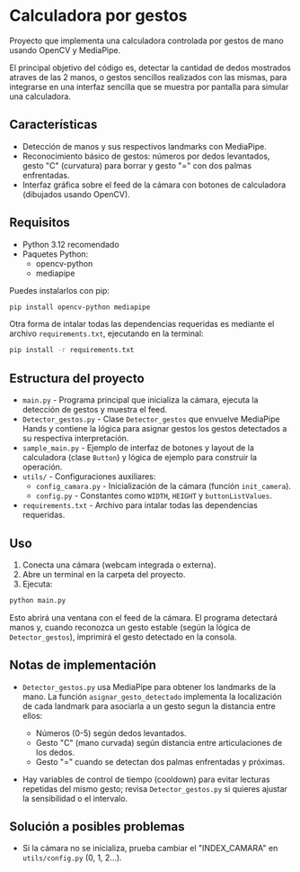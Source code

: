 # Calculadora por gestos

Proyecto que implementa una calculadora controlada por gestos de mano usando OpenCV y MediaPipe.

El principal objetivo del código es, detectar la cantidad de dedos mostrados atraves de las 2 manos, o gestos sencillos realizados con las mismas, para integrarse en una interfaz sencilla que se muestra por pantalla para simular una calculadora.


## Características

- Detección de manos y sus respectivos landmarks con MediaPipe.
- Reconocimiento básico de gestos: números por dedos levantados, gesto "C" (curvatura) para borrar y gesto "=" con dos palmas enfrentadas.
- Interfaz gráfica sobre el feed de la cámara con botones de calculadora (dibujados usando OpenCV).

## Requisitos

- Python 3.12 recomendado
- Paquetes Python:
	- opencv-python
	- mediapipe


Puedes instalarlos con pip:

```bash
pip install opencv-python mediapipe 
```

Otra forma de intalar todas las dependencias requeridas es mediante el archivo `requirements.txt`, ejecutando en la terminal:

```bash
pip install -r requirements.txt
```


## Estructura del proyecto

- `main.py` - Programa principal que inicializa la cámara, ejecuta la detección de gestos y muestra el feed.
- `Detector_gestos.py` - Clase `Detector_gestos` que envuelve MediaPipe Hands y contiene la lógica para asignar gestos los gestos detectados a su respectiva interpretación.
- `sample_main.py` - Ejemplo de interfaz de botones y layout de la calculadora (clase `Button`) y lógica de ejemplo para construir la operación.
- `utils/` - Configuraciones auxiliares:
	- `config_camara.py` - Inicialización de la cámara (función `init_camera`).
	- `config.py` - Constantes como `WIDTH`, `HEIGHT` y `buttonListValues`.
- `requirements.txt` - Archivo para intalar todas las dependencias requeridas.

## Uso

1. Conecta una cámara (webcam integrada o externa).
2. Abre un terminal en la carpeta del proyecto.
3. Ejecuta:

```bash
python main.py
```

Esto abrirá una ventana con el feed de la cámara. El programa detectará manos y, cuando reconozca un gesto estable (según la lógica de `Detector_gestos`), imprimirá el gesto detectado en la consola.

## Notas de implementación

- `Detector_gestos.py` usa MediaPipe para obtener los landmarks de la mano. La función `asignar_gesto_detectado` implementa la localización de cada landmark para asociarla a un gesto segun la distancia entre ellos:
	- Números (0-5) según dedos levantados.
	- Gesto "C" (mano curvada) según distancia entre articulaciones de los dedos.
	- Gesto "=" cuando se detectan dos palmas enfrentadas y próximas.

- Hay variables de control de tiempo (cooldown) para evitar lecturas repetidas del mismo gesto; revisa `Detector_gestos.py` si quieres ajustar la sensibilidad o el intervalo.


## Solución a posibles problemas

- Si la cámara no se inicializa, prueba cambiar el "INDEX_CAMARA" en `utils/config.py` (0, 1, 2...).



